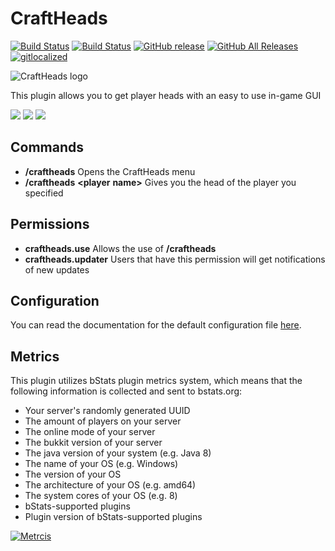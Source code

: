 CraftHeads
==========

[![Build Status](https://img.shields.io/travis/com/ursinn/craftheads?logo=travis)](https://travis-ci.com/ursinn/CraftHeads)
[![Build Status](https://img.shields.io/jenkins/build?jobUrl=https%3A%2F%2Fci.filli-it.ch%2Fjob%2Fursinn%2Fjob%2Fspigot%2Fjob%2FCraftHeads%2Fjob%2Fmaster%2F&logo=jenkins)](https://ci.filli-it.ch/job/ursinn/job/spigot/job/CraftHeads/job/master)
[![GitHub release](https://img.shields.io/github/release/ursinn/CraftHeads.svg?logo=github)](https://github.com/ursinn/CraftHeads/releases/latest)
[![GitHub All Releases](https://img.shields.io/github/downloads/ursinn/CraftHeads/total.svg?logo=github)](https://github.com/ursinn/CraftHeads/releases)
[![gitlocalized ](https://gitlocalize.com/repo/3812/whole_project/badge.svg)](https://gitlocalize.com/repo/3812)

![CraftHeads logo](http://i.imgur.com/WqkRLhF.png)

This plugin allows you to get player heads with an easy to use in-game GUI

![](http://i.imgur.com/qaC7lmA.png)
![](http://i.imgur.com/RbqMbRu.png)
![](http://i.imgur.com/PWqekGh.png)

## **Commands**
* **/craftheads** Opens the CraftHeads menu
* **/craftheads** **<player** **name>** Gives you the head of the player you specified

## **Permissions**
* **craftheads.use** Allows the use of **/craftheads**
* **craftheads.updater** Users that have this permission will get notifications of new updates

## **Configuration**
You can read the documentation for the default configuration file [here](https://github.com/ursinn/CraftHeads/blob/master/src/main/resources/config.yml).

## **Metrics**
This plugin utilizes bStats plugin metrics system, which means that the following information is collected and sent to bstats.org:
* Your server's randomly generated UUID
* The amount of players on your server
* The online mode of your server
* The bukkit version of your server
* The java version of your system (e.g. Java 8)
* The name of your OS (e.g. Windows)
* The version of your OS
* The architecture of your OS (e.g. amd64)
* The system cores of your OS (e.g. 8)
* bStats-supported plugins
* Plugin version of bStats-supported plugins

[![Metrcis](https://bstats.org/signatures/bukkit/CraftHeads.svg)](https://bstats.org/plugin/bukkit/CraftHeads/3033)
